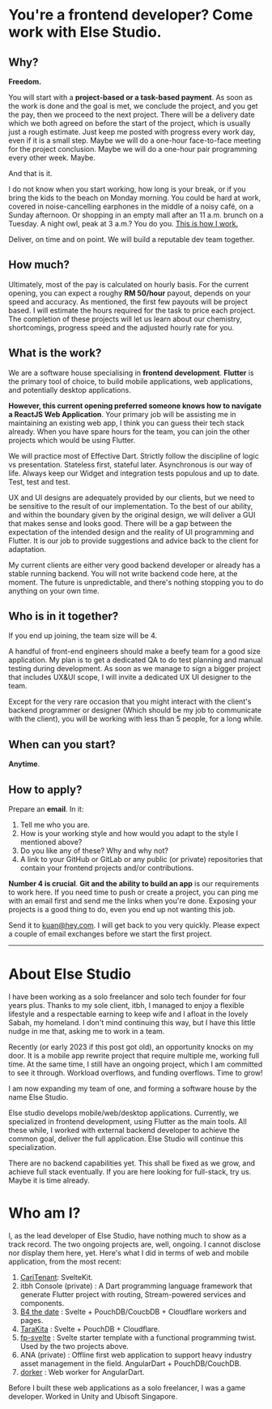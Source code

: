 # You're a frontend developer? Come work with Else Studio.

## Why?

**Freedom.**

You will start with a **project-based or a task-based payment**. As soon as the work is done and the goal is met, we conclude the project, and you get the pay, then we proceed to the next project. There will be a delivery date which we both agreed on before the start of the project, which is usually just a rough estimate. Just keep me posted with progress every work day, even if it is a small step. Maybe we will do a one-hour face-to-face meeting for the project conclusion. Maybe we will do a one-hour pair programming every other week. Maybe.

And that is it.

I do not know when you start working, how long is your break, or if you bring the kids to the beach on Monday morning. You could be hard at work, covered in noise-cancelling earphones in the middle of a noisy café, on a Sunday afternoon. Or shopping in an empty mall after an 11 a.m. brunch on a Tuesday. A night owl, peak at 3 a.m.? You do you. [This is how I work.](https://world.hey.com/kuan/my-typical-working-day-110e376b)

Deliver, on time and on point. We will build a reputable dev team together.

## How much?

Ultimately, most of the pay is calculated on hourly basis. For the current opening, you can expect a roughy **RM 50/hour** payout, depends on your speed and accuracy. As mentioned, the first few payouts will be project based. I will estimate the hours required for the task to price each project. The completion of these projects will let us learn about our chemistry, shortcomings, progress speed and the adjusted hourly rate for you.

## What is the work?

We are a software house specialising in **frontend development**. **Flutter** is the primary tool of choice, to build mobile applications, web applications, and potentially desktop applications.

**However, this current opening preferred someone knows how to navigate a ReactJS Web Application**. Your primary job will be assisting me in maintaining an existing web app, I think you can guess their tech stack already. When you have spare hours for the team, you can join the other projects which would be using Flutter.

We will practice most of Effective Dart. Strictly follow the discipline of logic vs presentation. Stateless first, stateful later. Asynchronous is our way of life. Always keep our Widget and integration tests populous and up to date. Test, test and test.

UX and UI designs are adequately provided by our clients, but we need to be sensitive to the result of our implementation. To the best of our ability, and within the boundary given by the original design, we will deliver a GUI that makes sense and looks good. There will be a gap between the expectation of the intended design and the reality of UI programming and Flutter. It is our job to provide suggestions and advice back to the client for adaptation.

My current clients are either very good backend developer or already has a stable running backend. You will not write backend code here, at the moment. The future is unpredictable, and there's nothing stopping you to do anything on your own time.

## Who is in it together?

If you end up joining, the team size will be 4.

A handful of front-end engineers should make a beefy team for a good size application. My plan is to get a dedicated QA to do test planning and manual testing during development. As soon as we manage to sign a bigger project that includes UX&UI scope, I will invite a dedicated UX UI designer to the team.

Except for the very rare occasion that you might interact with the client's backend programmer or designer (Which should be my job to communicate with the client), you will be working with less than 5 people, for a long while.

## When can you start?

**Anytime**.

## How to apply?

Prepare an **email**. In it:

1.  Tell me who you are.
2.  How is your working style and how would you adapt to the style I mentioned above?
3.  Do you like any of these? Why and why not?
4.  A link to your GitHub or GitLab or any public (or private) repositories that contain your frontend projects and/or contributions.

**Number 4 is crucial**. **Git and the ability to build an app** is our requirements to work here. If you need time to push or create a project, you can ping me with an email first and send me the links when you're done. Exposing your projects is a good thing to do, even you end up not wanting this job.

Send it to [kuan@hey.com](mailto:kuan@hey.com). I will get back to you very quickly. Please expect a couple of email exchanges before we start the first project.

* * *

# About Else Studio

I have been working as a solo freelancer and solo tech founder for four years plus. Thanks to my sole client, itbh, I managed to enjoy a flexible lifestyle and a respectable earning to keep wife and I afloat in the lovely Sabah, my homeland. I don't mind continuing this way, but I have this little nudge in me that, asking me to work in a team.

Recently (or early 2023 if this post got old), an opportunity knocks on my door. It is a mobile app rewrite project that require multiple me, working full time. At the same time, I still have an ongoing project, which I am committed to see it through. Workload overflows, and funding overflows. Time to grow!

I am now expanding my team of one, and forming a software house by the name Else Studio.

Else studio develops mobile/web/desktop applications. Currently, we specialized in frontend development, using Flutter as the main tools. All these while, I worked with external backend developer to achieve the common goal, deliver the full application. Else Studio will continue this specialization.

There are no backend capabilities yet. This shall be fixed as we grow, and achieve full stack eventually. If you are here looking for full-stack, try us. Maybe it is time already.

# Who am I?

I, as the lead developer of Else Studio, have nothing much to show as a track record. The two ongoing projects are, well, ongoing. I cannot disclose nor display them here, yet. Here's what I did in terms of web and mobile application, from the most recent:

1.  [CariTenant](https://caritenant.my): SvelteKit.
2.  itbh Console (private) : A Dart programming language framework that generate Flutter project with routing, Stream-powered services and components.
3.  [B4 the date](https://b4the.date) : Svelte + PouchDB/CoucbDB + Cloudflare workers and pages.
4.  [TaraKita](https://github.com/yuan-kuan/tarakita-app) : Svelte + PouchDB + Cloudflare.
5.  [fp-svelte](https://github.com/yuan-kuan/fp-tailwindcss-svelte-template) : Svelte starter template with a functional programming twist. Used by the two projects above.
6.  ANA (private) : Offline first web application to support heavy industry asset management in the field. AngularDart + PouchDB/CouchDB.
7.  [dorker](https://github.com/yuan-kuan/dorker) : Web worker for AngularDart.

Before I built these web applications as a solo freelancer, I was a game developer. Worked in Unity and Ubisoft Singapore.

